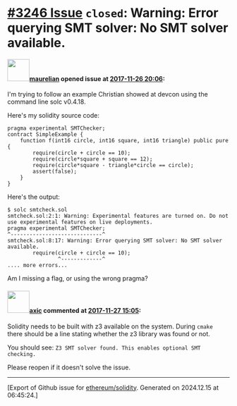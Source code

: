 # [\#3246 Issue](https://github.com/ethereum/solidity/issues/3246) `closed`: Warning: Error querying SMT solver: No SMT solver available.

#### <img src="https://avatars.githubusercontent.com/u/23033765?u=2e7a6d419d3bcf8c495155dad1fd1c7575eab951&v=4" width="50">[maurelian](https://github.com/maurelian) opened issue at [2017-11-26 20:06](https://github.com/ethereum/solidity/issues/3246):

I'm trying to follow an example Christian showed at devcon using the command line solc v0.4.18. 

Here's my solidity source code:
```
pragma experimental SMTChecker;
contract SimpleExample {
    function f(int16 circle, int16 square, int16 triangle) public pure {
        require(circle + circle == 10);
        require(circle*square + square == 12);
        require(circle*square - triangle*circle == circle);
        assert(false);
    }
}
```

Here's the output:

```
$ solc smtcheck.sol
smtcheck.sol:2:1: Warning: Experimental features are turned on. Do not use experimental features on live deployments.
pragma experimental SMTChecker;
^-----------------------------^
smtcheck.sol:8:17: Warning: Error querying SMT solver: No SMT solver available.
        require(circle + circle == 10);
                ^-------------^
.... more errors...
```

Am I missing a flag, or using the wrong pragma?

#### <img src="https://avatars.githubusercontent.com/u/20340?v=4" width="50">[axic](https://github.com/axic) commented at [2017-11-27 15:05](https://github.com/ethereum/solidity/issues/3246#issuecomment-347209777):

Solidity needs to be built with z3 available on the system. During `cmake` there should be a line stating whether the z3 library was found or not.

You should see: `Z3 SMT solver found. This enables optional SMT checking.`

Please reopen if it doesn't solve the issue.


-------------------------------------------------------------------------------



[Export of Github issue for [ethereum/solidity](https://github.com/ethereum/solidity). Generated on 2024.12.15 at 06:45:24.]
